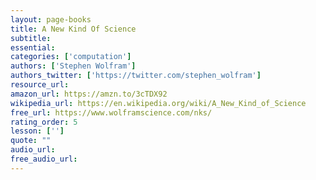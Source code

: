 ```yaml
---
layout: page-books
title: A New Kind Of Science
subtitle: 
essential: 
categories: ['computation']
authors: ['Stephen Wolfram']
authors_twitter: ['https://twitter.com/stephen_wolfram']
resource_url: 
amazon_url: https://amzn.to/3cTDX92
wikipedia_url: https://en.wikipedia.org/wiki/A_New_Kind_of_Science
free_url: https://www.wolframscience.com/nks/
rating_order: 5
lesson: ['']
quote: ""
audio_url: 
free_audio_url: 
---
```

